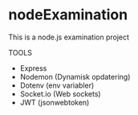 # nodeExamination
This is a node.js examination project


TOOLS
 - Express
 - Nodemon (Dynamisk opdatering)
 - Dotenv (env variabler)
 - Socket.io (Web sockets)
 - JWT (jsonwebtoken)